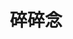 ---
title: "碎碎念"
slug: "mumbles"
description: "分享日常心情、随想杂谈和生活中的点滴"
image: cover.jpg
style:
    background: "#CED1BD"
    color: "#fff"
---